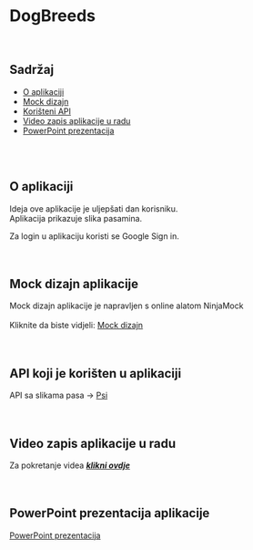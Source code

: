 # DogBreeds 
<br />

## Sadržaj
* [O aplikaciji](#o-aplikaciji)
* [Mock dizajn](#mock-dizajn-aplikacije)
* [Korišteni API](#api-koji-je-korišten-u-aplikaciji)
* [Video zapis aplikacije u radu](#video-zapis-aplikacije-u-radu)
* [PowerPoint prezentacija](#powerpoint-prezentacija-aplikacije)
<br />
<br />

## O aplikaciji
Ideja ove aplikacije je uljepšati dan korisniku.<br />
Aplikacija prikazuje slika pasamina.<br />

Za login u aplikaciju koristi se Google Sign in.<br />
<br />
<br />

## Mock dizajn aplikacije
Mock dizajn aplikacije je napravljen s online alatom NinjaMock<br />
<br />
Kliknite da biste vidjeli: [Mock dizajn](https://ninjamock.com/s/3R4KQDx)<br />
<br />
<br />

## API koji je korišten u aplikaciji
API sa slikama pasa -> [Psi](https://dog.ceo/dog-api/) <br />
<br />
<br />

## Video zapis aplikacije u radu
Za pokretanje videa
[**_klikni ovdje_**](https://streamable.com/d6ng4)<br />
<br />
<br />


## PowerPoint prezentacija aplikacije
[PowerPoint prezentacija](https://tinyurl.com/y2t9s5yr)
